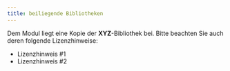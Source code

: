```yaml
---
title: beiliegende Bibliotheken
---
```


Dem Modul liegt eine Kopie der **XYZ**-Bibliothek bei. Bitte beachten Sie auch deren folgende Lizenzhinweise:

- Lizenzhinweis #1
- Lizenzhinweis #2 